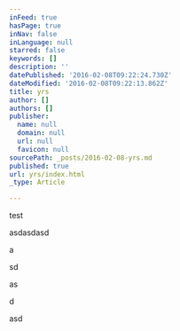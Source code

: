 ```yaml
---
inFeed: true
hasPage: true
inNav: false
inLanguage: null
starred: false
keywords: []
description: ''
datePublished: '2016-02-08T09:22:24.730Z'
dateModified: '2016-02-08T09:22:13.862Z'
title: yrs
author: []
authors: []
publisher:
  name: null
  domain: null
  url: null
  favicon: null
sourcePath: _posts/2016-02-08-yrs.md
published: true
url: yrs/index.html
_type: Article

---
```

test

asdasdasd

a

sd

as

d

asd